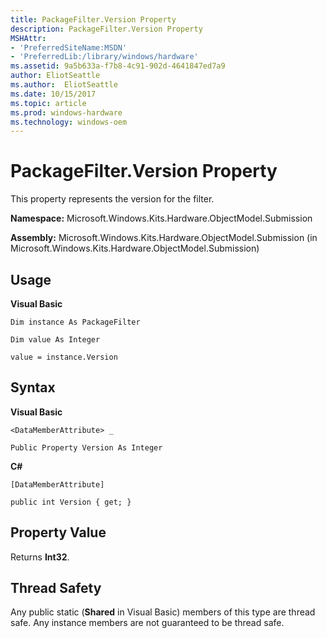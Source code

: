```yaml
---
title: PackageFilter.Version Property
description: PackageFilter.Version Property
MSHAttr:
- 'PreferredSiteName:MSDN'
- 'PreferredLib:/library/windows/hardware'
ms.assetid: 9a5b633a-f7b8-4c91-902d-4641847ed7a9
author: EliotSeattle
ms.author:  EliotSeattle
ms.date: 10/15/2017
ms.topic: article
ms.prod: windows-hardware
ms.technology: windows-oem
---
```


# PackageFilter.Version Property


This property represents the version for the filter.

**Namespace:** Microsoft.Windows.Kits.Hardware.ObjectModel.Submission

**Assembly:** Microsoft.Windows.Kits.Hardware.ObjectModel.Submission (in Microsoft.Windows.Kits.Hardware.ObjectModel.Submission)

## <span id="Usage"></span><span id="usage"></span><span id="USAGE"></span>Usage


**Visual Basic**

`Dim instance As PackageFilter`

`Dim value As Integer`

`value = instance.Version`

## <span id="Syntax"></span><span id="syntax"></span><span id="SYNTAX"></span>Syntax


**Visual Basic**

`<DataMemberAttribute> _`

`Public Property Version As Integer`

**C#**

`[DataMemberAttribute]`

`public int Version { get; }`

## <span id="Property_Value"></span><span id="property_value"></span><span id="PROPERTY_VALUE"></span>Property Value


Returns **Int32**.

## <span id="Thread_Safety"></span><span id="thread_safety"></span><span id="THREAD_SAFETY"></span>Thread Safety


Any public static (**Shared** in Visual Basic) members of this type are thread safe. Any instance members are not guaranteed to be thread safe.

 

 






